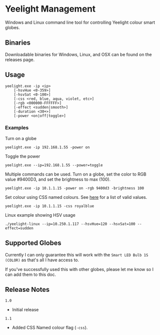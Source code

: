 # Yeelight Management

Windows and Linux command line tool for controlling Yeelight colour smart globes. 

## Binaries

Downloadable binaries for Windows, Linux, and OSX can be found on the releases page. 

## Usage

```
yeelight.exe -ip <ip> 
    [-hsvHue <0-359>] 
    [-hsvSat <0-100>] 
    [-css <red, blue, aqua, violet, etc>] 
    [-rgb <000000-FFFFFF>] 
    [-effect <sudden|smooth>]
    [-duration <30+>]
    [-power <on|off|toggle>]
```

### Examples

Turn on a globe

`yeelight.exe -ip 192.168.1.55 -power on`

Toggle the power

`yeelight.exe --ip=192.168.1.55 --power=toggle`

Multiple commands can be used. Turn on a globe, set the color to RGB value #9400D3, and set the brightness to max (100). 

`yeelight.exe -ip 10.1.1.15 -power on -rgb 9400d3 -brightness 100`

Set colour using CSS named colours. See [here](https://css-tricks.com/snippets/css/named-colors-and-hex-equivalents/) for a list of valid values. 

`yeelight.exe -ip 10.1.1.15 -css royalblue`

Linux example showing HSV usage

`./yeelight-linux --ip=10.250.1.117 --hsvHue=120 --hsvSat=100 --effect=sudden`

## Supported Globes

Currently I can only guarantee this will work with the `Smart LED Bulb 1S (COLOR)` as that's all I have access to. 

If you've successfully used this with other globes, please let me know so I can add them to this doc.

## Release Notes

`1.0`
- Initial release

`1.1`
- Added CSS Named colour flag (`-css`). 
